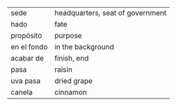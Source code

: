 

| | |
|-|-|
| sede | headquarters, seat of government |
| hado | fate |
| propósito | purpose |
| en el fondo | in the background |
| acabar de | finish, end |
| pasa | raisin |
| uva pasa | dried grape |
| canela | cinnamon |
